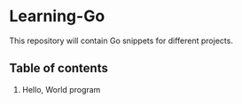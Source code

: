 # Learning-Go

This repository will contain Go snippets for different projects.

## Table of contents

1. Hello, World program

